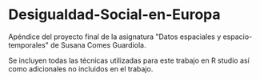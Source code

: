 # Desigualdad-Social-en-Europa
Apéndice del proyecto final de la asignatura "Datos espaciales y espacio-temporales" de Susana Comes Guardiola.

Se incluyen todas las técnicas utilizadas para este trabajo en R studio así como adicionales no incluidos en el trabajo.
